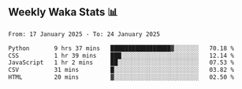 ## Weekly Waka Stats 📊
<!--START_SECTION:waka-->

```txt
From: 17 January 2025 - To: 24 January 2025

Python       9 hrs 37 mins   █████████████████▓░░░░░░░   70.18 %
CSS          1 hr 39 mins    ███░░░░░░░░░░░░░░░░░░░░░░   12.14 %
JavaScript   1 hr 2 mins     ██░░░░░░░░░░░░░░░░░░░░░░░   07.53 %
CSV          31 mins         █░░░░░░░░░░░░░░░░░░░░░░░░   03.82 %
HTML         20 mins         ▓░░░░░░░░░░░░░░░░░░░░░░░░   02.50 %
```

<!--END_SECTION:waka-->

<!--

Here are some ideas to get you started:

- 🔭 I’m currently working on (way to add branches committed on)
- 🌱 I’m currently learning Web Frameworks and Machine Learning! (Lisp, JS (react & angular), Python, and __)
- 💬 Ask me about ...
- 📫 How to reach me: 
- 😄 Pronouns: He/Him/His
- ⚡ Fun fact: ...

that-recsys-lab
-->
